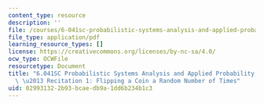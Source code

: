 ```yaml
---
content_type: resource
description: ''
file: /courses/6-041sc-probabilistic-systems-analysis-and-applied-probability-fall-2013/029931322b93bcaedb9a1dd6b234b1c3_MIT6_041SCF13_No_16_Ch1_FlipCoinRandomNumber_300k.pdf
file_type: application/pdf
learning_resource_types: []
license: https://creativecommons.org/licenses/by-nc-sa/4.0/
ocw_type: OCWFile
resourcetype: Document
title: "6.041SC Probabilistic Systems Analysis and Applied Probability, Fall 2013Transcript\
  \ \u2013 Recitation 1: Flipping a Coin a Random Number of Times"
uid: 02993132-2b93-bcae-db9a-1dd6b234b1c3
---
```

